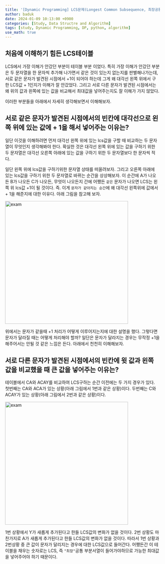 ```yaml
---
title: '[Dynamic Programming] LCS문제(Longest Common Subsequence, 최장공통부분서열)확실히 이해해보자'
author: baduk
date: 2024-01-09 10:13:00 +0900
categories: [Study, Data Structre and Algorithm]
tags: [study, Dynamic Programming, DP, python, algorithm]
use_math: true
---
```

<script async src="https://pagead2.googlesyndication.com/pagead/js/adsbygoogle.js?client=ca-pub-2582023706445264"
     crossorigin="anonymous"></script>

## 처음에 이해하기 힘든 LCS테이블
LCS에서 가장 이해가 안갔던 부분이 테이블 부분 이었다. 특히 가장 이해가 안갔던 부분은 두 문자열을 한 문자씩 추가해 나가면서 같은 것이 있는지 없는지를 판별해나가는데, 서로 같은 문자가 발견된 시점에서 +1이 되어야 하는데 그게 왜 대각선 왼쪽 위에서 구한 LCS값 + 1인지가 이해가 잘 안갔었다. 그리고 서로 다른 문자가 발견된 시점에서는 왜 위의 값과 왼쪽에 있는 값을 비교해서 최대값을 넣어주는지도 잘 이해가 가지 않았다.

이러한 부분들을 아래에서 자세히 생각해보면서 이해해보자.

## 서로 같은 문자가 발견된 시점에서의 빈칸에 대각선으로 왼쪽 위에 있는 값에 + 1을 해서 넣어주는 이유는?
일단 이것을 이해하려면 먼저 대각선 왼쪽 위에 있는 lcs값을 구할 때 비교하는 두 문자열이 무엇인지 생각해봐야 한다. 확실한 것은 대각선 왼쪽 위에 있는 값을 구하기 위한 두 문자열은 대각선 오른쪽 아래에 있는 값을 구하기 위한 두 문자열보다 한 문자씩 적다.

일단 왼쪽 위에 lcs값을 구하기위한 문자열 상태를 떠올려보자. 그리고 오른쪽 아래에 있는 lcs값을 구하기 위한 두 문자열로 바뀌는 순간을 상상해보자. 이 순간에 A가 나오든 B가 나오든 C가 나오든, 무엇이 나오든지 간에 어쨌든 `같은` 문자가 나오면 LCS는 왼쪽 위 lcs값 +1이 될 것이다. 즉. 이게 `문자가 같아지는 순간`에 왜 대각선 왼쪽위에 값에서 + 1을 해준지에 대한 이유다. 아래 그림을 참고해 보자.

<img src = "https://lh3.googleusercontent.com/pw/ABLVV86PoJxSheFCEktlnmBakYOZbE9ET58jqK9dOSxEELGSznw-qNgkAAqVcU054q5oFAbBp3FjN1OLaI0lRsvEldWmLKqNsdWB0FQQJenn5ZqhoV4SKOCW0OOVGrtGqWpnbrLLagoKjWZkXaRdRDE-1aDK=w598-h670-s-no-gm?authuser=0" alt="exam" width="400" height="400">

위에서는 문자가 같을때 +1 처리가 어떻게 이루어지는지에 대한 설명을 했다. 그렇다면 문자가 달라질 때는 어떻게 처리해야 할까? 일단은 문자가 달라지는 경우는 무작정 +1을 해주어서는 안될 것 같은 느낌은 든다. 아래에서 천천히 이해해보자. 

## 서로 다른 문자가 발견된 시점에서의 빈칸에 윗 값과 왼쪽 값을 비교했을 때 큰 값을 넣어주는 이유는? 
테이블에서 CA와 ACAY를 비교하여 LCS구하는 순간 이전에는 두 가지 경우가 있다. 첫번째는 CA와 ACA가 있는 상황(아래 그림에서 1번과 같은 상황)이다.  두번째는 C와 ACAY가 있는 상황(아래 그림에서 2번과 같은 상황)이다.

<img src = "https://lh3.googleusercontent.com/pw/ABLVV85__72pptLRpr4v2ZIdZxmdbB5Poz48DOWdcQXt_fBeaPOTS4-8Z7TFj1TjCaipToJHIQhH8sHDCR1DuNyq12Wby9vKq_TQnlqOUI7chMGBoZ9UnRK7zVWKI9JLpw6qz5oCAWIgnDFe0HqbZUwUjsTf=w1142-h1170-s-no-gm?authuser=0" alt="exam" width="400" height="400">

1번 상황에서 Y가 새롭게 추가된다고 한들 LCS값의 변화가 없을 것이다. 2번 상황도 마찬가지로 A가 새롭게 추가된다고 한들 LCS값의 변화가 없을 것이다. 따라서 1번 상황과 2번상황 중 큰 값이 문자가 달리지는 경우에 대한 LCS값으로 들어간다. 어쨌든간 이 테이블을 채우는 숫자로는 LCS, 즉 `"최장"`공통 부분서열이 들어가야하므로 가능한 최대값을 넣어주어야 하기 때문이다.

<script async src="https://pagead2.googlesyndication.com/pagead/js/adsbygoogle.js?client=ca-pub-2582023706445264"
     crossorigin="anonymous"></script>